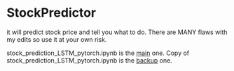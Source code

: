 # StockPredictor
it will predict stock price and tell you what to do.
There are MANY flaws with my edits so use it at your own risk.

stock_prediction_LSTM_pytorch.ipynb is the [main](https://github.com/KatieMarsh/STONK/blob/main/stock_prediction_LSTM_pytorch.ipynb) one.
Copy of stock_prediction_LSTM_pytorch.ipynb is the [backup](https://github.com/KatieMarsh/STONK/blob/main/Copy_of_stock_prediction_LSTM_pytorch.ipynb) one.
